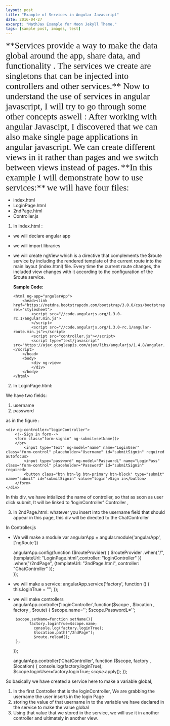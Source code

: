 ```yaml
---
layout: post
title: "Example of Services in Angular Javascript"
date: 2016-04-27
excerpt: "MathJax Example for Moon Jekyll Theme."
tags: [sample post, images, test]
---
```

<span style="font-family: Babas; font-size: 2em;">
**Services provide a way to make the data global around the app, share data, and functionality . The services we create are singletons that can be injected into controllers and other services.**
</span>

<span style="font-family: Babas; font-size: 2em;">
Now to understand the use of services in angular javascript, I will try to go through some other concepts aswell : 
After working with angular Javascipt, I discovered that we can also make single page applications in angular javascript.
We can create different views in it rather than pages and we switch between views instead of pages.</span>


<span style="font-family: Babas; font-size: 2em;">
**In this example I will demonstrate how to use services:**</span>

<span style="font-family: Babas; font-size: 2em;">
we will have four files:
</span>

  - index.html
  - LoginPage.html
  - 2ndPage.html
  - Controller.js
   




1. In Index.html :
  
  - we will declare angular app
  - we will import libraries
  - we will create ngView which is a directive that complements the $route service by including the rendered template of the current route into   the main layout (index.html) file. Every time the current route changes, the included view changes with it according to the configuration of   the $route service.
		

    **Sample Code:**
    
    <!doctype html>
        <html ng-app="angularApp">
            <head><link href="https://netdna.bootstrapcdn.com/bootstrap/3.0.0/css/bootstrap.min.css"  rel="stylesheet">
                <script src="//code.angularjs.org/1.3.0-rc.1/angular.min.js">
                </script>
                <script src="//code.angularjs.org/1.3.0-rc.1/angular-route.min.js"></script>
                <script src="controller.js"></script>
                <script type="text/javascript" src="https://ajax.googleapis.com/ajax/libs/angularjs/1.4.8/angular.js"></script>
            </head>
            <body>
                <div ng-view>
                </div>
            </body>
        </html>


2. In LoginPage.html:

We have two fields:

 1. username
 2. password
 
 as in the figure :
 

    <div ng-controller="loginController">
        <!--Sign in form-->
        <form class="form-signin" ng-submit=setName()>
        </br>
            <input type="text" ng-model="name" name="LoginUser" class="form-control" placeholder="Username" id="submitSignin" required autofocus>    
            <input type="password" ng-model="PasswordL" name="LoginPass" class="form-control" placeholder="Password" id="submitSignin" required>
            <button class="btn btn-lg btn-primary btn-block" type="submit" name="submit" id="submitSignin" value="login">Sign in</button>
        </form>
    </div>
       
In this div, we have intialized the name of controller, so that as soon as user click submit, It will be linked to 'loginController' Controller ,
   
3. In 2ndPage.html:
whatever you insert into the username field that should appear in this page, 
this div will be directed to the ChatController


In Controller.js

* We will  make a module 
			var angularApp = angular.module('angularApp', ['ngRoute'])
			

    angularApp.config(function ($routeProvider) {
	    $routeProvider
			.when("/",
				{templateUrl: "LoginPage.html",controller: "loginController"  })
	        .when("/2ndPage",
		        {templateUrl: "2ndPage.html", controller: "ChatController" });        
		});


*  we will make a service: 
			angularApp.service('factory', function () {
			    this.loginTrue = "";
			});



 * we will make controllers
    angularApp.controller('loginController',function($scope , $location , factory , $route)
	{
	    $scope.name='';
	    $scope.PasswordL='';   
    
	    $scope.setName=function setName(){
		      factory.loginTrue=$scope.name;
		        console.log(factory.loginTrue);
		        $location.path("/2ndPage");
		        $route.reload();
	    };
	});


	angularApp.controller('ChatController', function ($scope, factory , $location) {
	    console.log(factory.loginTrue);
	    $scope.loginUser=factory.loginTrue;
	    $scope.$apply();
	});

So basically we have created a service here to make a variable global, 
1. In the first Controller that is the loginController, We are grabbing the username the user inserts in the login Page
2. storing the value of that username in to the variable we have declared in the service to make the value global
3. Using that value that we stored in the service, we will use it in another controller and ultimately in another view. 

